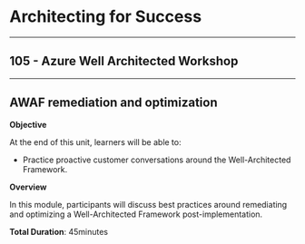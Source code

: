 # Architecting for Success

---

## 105 - Azure Well Architected Workshop

---

## AWAF remediation and optimization

**Objective**

At the end of this unit, learners will be able to:
* Practice proactive customer conversations around the Well-Architected Framework.

**Overview**

In this module, participants will discuss best practices around remediating and optimizing a Well-Architected Framework post-implementation.

**Total Duration**: 45minutes
